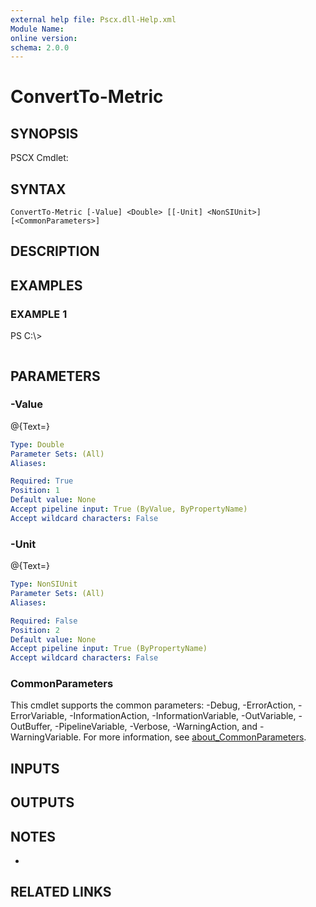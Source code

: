 ```yaml
---
external help file: Pscx.dll-Help.xml
Module Name:
online version:
schema: 2.0.0
---
```


# ConvertTo-Metric

## SYNOPSIS
PSCX Cmdlet:

## SYNTAX

```
ConvertTo-Metric [-Value] <Double> [[-Unit] <NonSIUnit>] [<CommonParameters>]
```

## DESCRIPTION

## EXAMPLES

### EXAMPLE 1
PS C:\\\>

```

```

## PARAMETERS

### -Value
@{Text=}

```yaml
Type: Double
Parameter Sets: (All)
Aliases:

Required: True
Position: 1
Default value: None
Accept pipeline input: True (ByValue, ByPropertyName)
Accept wildcard characters: False
```

### -Unit
@{Text=}

```yaml
Type: NonSIUnit
Parameter Sets: (All)
Aliases:

Required: False
Position: 2
Default value: None
Accept pipeline input: True (ByPropertyName)
Accept wildcard characters: False
```

### CommonParameters
This cmdlet supports the common parameters: -Debug, -ErrorAction, -ErrorVariable, -InformationAction, -InformationVariable, -OutVariable, -OutBuffer, -PipelineVariable, -Verbose, -WarningAction, and -WarningVariable. For more information, see [about_CommonParameters](http://go.microsoft.com/fwlink/?LinkID=113216).

## INPUTS

## OUTPUTS

## NOTES
*

## RELATED LINKS
